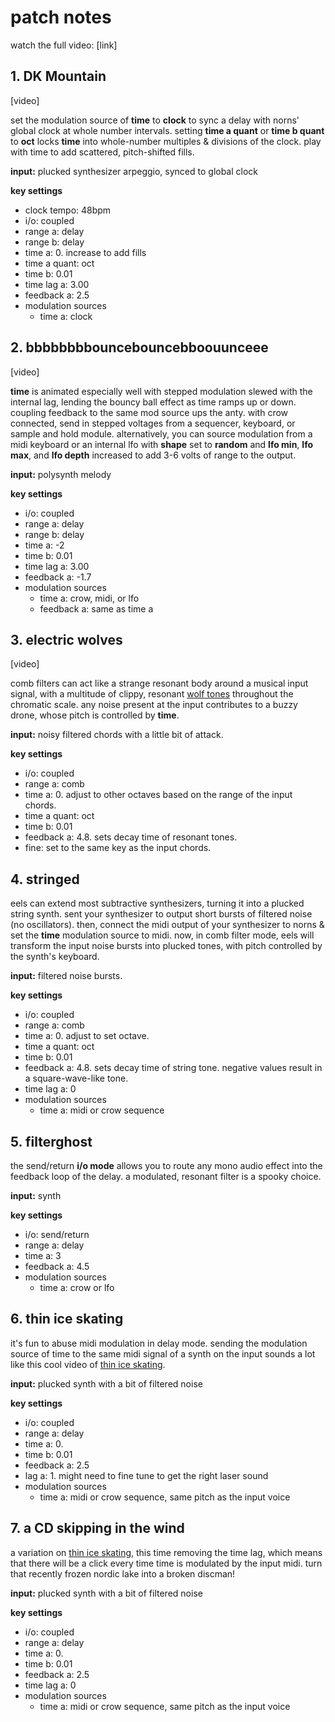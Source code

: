 # patch notes

watch the full video: [link]

## 1. DK Mountain

[video]

set the modulation source of **time** to **clock** to sync a delay with norns' global clock at whole number intervals. setting **time a quant** or **time b quant** to **oct** locks **time** into whole-number multiples & divisions of the clock. play with time to add scattered, pitch-shifted fills.

**input:** plucked synthesizer arpeggio, synced to global clock

**key settings**
- clock tempo: 48bpm
- i/o: coupled
- range a: delay
- range b: delay
- time a: 0. increase to add fills
- time a quant: oct
- time b: 0.01
- time lag a: 3.00
- feedback a: 2.5
- modulation sources
  - time a: clock

## 2. bbbbbbbbouncebouncebboouunceee

[video]

**time** is animated especially well with stepped modulation slewed with the internal lag, lending the bouncy ball effect as time ramps up or down. coupling feedback to the same mod source ups the anty. with crow connected, send in stepped voltages from a sequencer, keyboard, or sample and hold module. alternatively, you can source modulation from a midi keyboard or an internal lfo with **shape** set to **random** and **lfo min**, **lfo max**, and **lfo depth** increased to add 3-6 volts of range to the output.

**input:** polysynth melody

**key settings**
- i/o: coupled
- range a: delay
- range b: delay
- time a: -2
- time b: 0.01
- time lag a: 3.00
- feedback a: -1.7
- modulation sources
  - time a: crow, midi, or lfo
  - feedback a: same as time a

## 3. electric wolves

[video]

comb filters can act like a strange resonant body around a musical input signal, with a multitude of clippy, resonant [wolf tones](https://en.wikipedia.org/wiki/Wolf_tone) throughout the chromatic scale. any noise present at the input contributes to a buzzy drone, whose pitch is controlled by **time**.

**input:** noisy filtered chords with a little bit of attack.

**key settings**
- i/o: coupled
- range a: comb
- time a: 0. adjust to other octaves based on the range of the input chords.
- time a quant: oct
- time b: 0.01
- feedback a: 4.8. sets decay time of resonant tones.
- fine: set to the same key as the input chords.

## 4. stringed

eels can extend most subtractive synthesizers, turning it into a plucked string synth. sent your synthesizer to output short bursts of filtered noise (no oscillators). then, connect the midi output of your synthesizer to norns & set the **time** modulation source to midi. now, in comb filter mode, eels will transform the input noise bursts into plucked tones, with pitch controlled by the synth's keyboard.

**input:** filtered noise bursts.

**key settings**
- i/o: coupled
- range a: comb
- time a: 0. adjust to set octave.
- time a quant: oct
- time b: 0.01
- feedback a: 4.8. sets decay time of string tone. negative values result in a square-wave-like tone.
- time lag a: 0
- modulation sources
  - time a: midi or crow sequence

## 5. filterghost

the send/return **i/o mode** allows you to route any mono audio effect into the feedback loop of the delay. a modulated, resonant filter is a spooky choice.

**input:** synth

**key settings**
- i/o: send/return
- range a: delay
- time a: 3
- feedback a: 4.5
- modulation sources
  - time a: crow or lfo

## 6. thin ice skating

it's fun to abuse midi modulation in delay mode. sending the modulation source of time to the same midi signal of a synth on the input sounds a lot like this cool video of [thin ice skating](https://www.youtube.com/watch?v=v3O9vNi-dkA&list=WL&index=20).

**input:** plucked synth with a bit of filtered noise

**key settings**
- i/o: coupled
- range a: delay
- time a: 0.
- time b: 0.01
- feedback a: 2.5
- lag a: 1. might need to fine tune to get the right laser sound
- modulation sources
  - time a: midi or crow sequence, same pitch as the input voice

## 7. a CD skipping in the wind

a variation on [thin ice skating](#6-thin-ice-skating), this time removing the time lag, which means that there will be a click every time time is modulated by the input midi. turn that recently frozen nordic lake into a broken discman!

**input:** plucked synth with a bit of filtered noise

**key settings**
- i/o: coupled
- range a: delay
- time a: 0.
- time b: 0.01
- feedback a: 2.5
- time lag a: 0
- modulation sources
  - time a: midi or crow sequence, same pitch as the input voice

